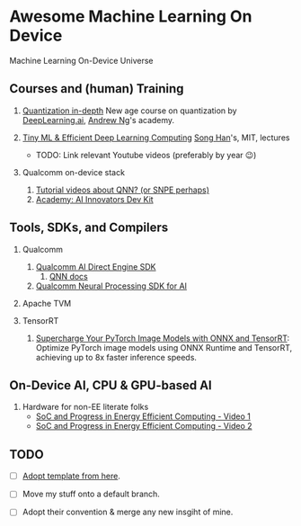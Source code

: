 # Awesome Machine Learning On Device
Machine Learning On-Device Universe

## Courses and (human) Training

1. [Quantization in-depth](https://learn.deeplearning.ai/courses/quantization-in-depth)
    New age course on quantization by [DeepLearning.ai](https://www.deeplearning.ai/), [Andrew Ng](https://www.andrewng.org/)'s academy.

2. [Tiny ML & Efficient Deep Learning Computing](https://hanlab.mit.edu/courses/2023-fall-65940)
   [Song Han](https://hanlab.mit.edu/songhan)'s, MIT, lectures

   - TODO: Link relevant Youtube videos (preferably by year 😉)

3. Qualcomm on-device stack
   1. [Tutorial videos about QNN? (or SNPE perhaps)](https://developer.qualcomm.com/hardware/qualcomm-innovators-development-kit/tutorial-videos)
   1. [Academy: AI Innovators Dev Kit](https://academy.qualcomm.com/course-catalog/AI-on-QIDK)

## Tools, SDKs, and Compilers

1. Qualcomm

   1. [Qualcomm AI Direct Engine SDK](https://www.qualcomm.com/developer/software/qualcomm-ai-engine-direct-sdk)
       1. [QNN docs](https://docs.qualcomm.com/bundle/publicresource/topics/80-63442-50/introduction.html)
   2. [Qualcomm Neural Processing SDK for AI](https://developer.qualcomm.com/hardware/qualcomm-innovators-development-kit/qualcomm-neural-processing-sdk-ai)

2. Apache TVM

1. TensorRT
   1. [Supercharge Your PyTorch Image Models with ONNX and TensorRT](https://dicksonneoh.com/portfolio/supercharge_your_pytorch_image_models/): Optimize PyTorch image models using ONNX Runtime and TensorRT, achieving up to 8x faster inference speeds.


## On-Device AI, CPU & GPU-based AI

1. Hardware for non-EE literate folks
    - [SoC and Progress in Energy Efficient Computing - Video 1](https://youtu.be/NKfW8ijmRQ4)
    - [SoC and Progress in Energy Efficient Computing - Video 2](https://youtu.be/L4XemL7t6hg)

## TODO

- [ ] [Adopt template from here](https://github.com/gigwegbe/tinyml-papers-and-projects).

- [ ] Move my stuff onto a default branch.

- [ ] Adopt their convention & merge any new insgiht of mine.
